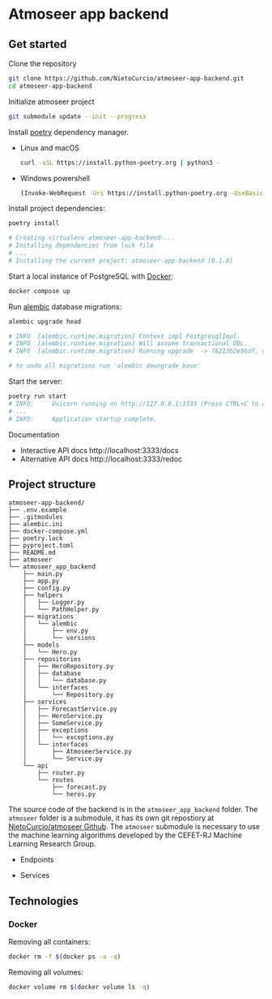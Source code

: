 # Atmoseer app backend

## Get started

Clone the repository
```sh
git clone https://github.com/NietoCurcio/atmoseer-app-backend.git
cd atmoseer-app-backend
```

Initialize atmoseer project
```sh
git submodule update --init --progress
```

Install [poetry](https://github.com/python-poetry/poetry) dependency manager.
  - Linux and macOS
    ```sh
    curl -sSL https://install.python-poetry.org | python3 -
    ```

  - Windows powershell
    ```sh
    (Invoke-WebRequest -Uri https://install.python-poetry.org -UseBasicParsing).Content | python -
    ```

Install project dependencies:
```sh
poetry install

# Creating virtualenv atmoseer-app-backend-...
# Installing dependencies from lock file
# ...
# Installing the current project: atmoseer-app-backend (0.1.0)
```

Start a local instance of PostgreSQL with [Docker](https://hub.docker.com/_/postgres):
```sh
docker compose up
```

Run [alembic](https://alembic.sqlalchemy.org/en/latest/tutorial.html) database migrations:
```sh
alembic upgrade head

# INFO  [alembic.runtime.migration] Context impl PostgresqlImpl.
# INFO  [alembic.runtime.migration] Will assume transactional DDL.
# INFO  [alembic.runtime.migration] Running upgrade  -> 76213b2e56df, create hero table

# to undo all migrations run 'alembic downgrade base'
```

Start the server:
```sh
poetry run start
# INFO:     Uvicorn running on http://127.0.0.1:3333 (Press CTRL+C to quit)
# ...
# INFO:     Application startup complete.
```

Documentation

- Interactive API docs http://localhost:3333/docs
- Alternative API docs http://localhost:3333/redoc

## Project structure

```
atmoseer-app-backend/
├── .env.example
├── .gitmodules
├── alembic.ini
├── docker-compose.yml
├── poetry.lock
├── pyproject.toml
├── README.md
├── atmoseer
└── atmoseer_app_backend
    ├── main.py
    ├── app.py
    ├── config.py
    ├── helpers
    │   ├── Logger.py
    │   └── PathHelper.py
    ├── migrations
    │   └── alembic
    │       ├── env.py
    │       └── versions
    ├── models
    │   └── Hero.py
    ├── repositories
    │   ├── HeroRepository.py
    │   ├── database
    │   │   └── database.py
    │   └── interfaces
    │       └── Repository.py
    ├── services
    │   ├── ForecastService.py
    │   ├── HeroService.py
    │   ├── SomeService.py
    │   ├── exceptions
    │   │   └── exceptions.py
    │   └── interfaces
    │       ├── AtmoseerService.py
    │       └── Service.py
    └── api
        ├── router.py
        └── routes
            ├── forecast.py
            └── heros.py
```

The source code of the backend is in the `atmoseer_app_backend` folder. The `atmoseer` folder is a submodule, it has its own git repostiory at [NietoCurcio/atmoseer Github](https://github.com/NietoCurcio/atmoseer). The `atmoseer` submodule is necessary to use the machine learning algorithms developed by the CEFET-RJ Machine Learning Research Group.

- Endpoints

- Services

## Technologies

### Docker

Removing all containers:
```sh
docker rm -f $(docker ps -a -q)
```

Removing all volumes:
```sh
docker volume rm $(docker volume ls -q)
```